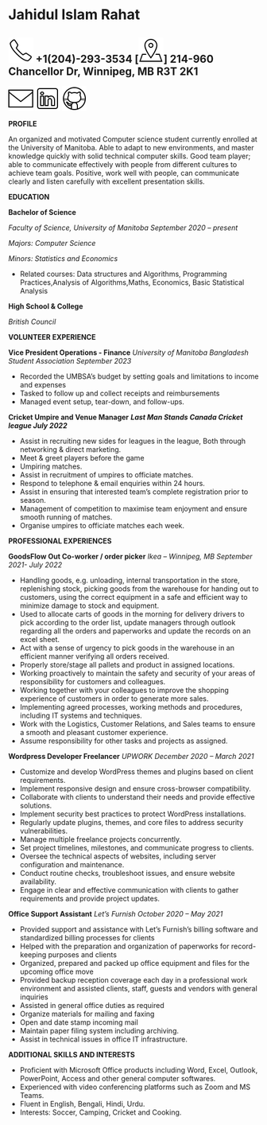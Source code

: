 # Jahidul Islam Rahat 

## ![phone](./img/icons8-phone-50.png) +1(204)-293-3534  [![address](./img/icons8-address-50.png)]  214-960 Chancellor Dr, Winnipeg, MB R3T 2K1
[![email](./img/icons8-email-50.png)](mailto:rahat11318914@gmail.com)
[![linkedin](./img/icons8-linkedin-50.png)](https://www.linkedin.com/in/jahidul-islam-rahat-a3587b218) [![github](./img/icons8-github-50.png)](https://github.com/rahatji)

**PROFILE**

An organized and motivated Computer science student currently enrolled at the University of Manitoba. Able to adapt to new environments, and master knowledge quickly with solid technical computer skills. Good team player; able to communicate effectively with people from different cultures to achieve team goals. Positive, work well with people, can communicate clearly and listen carefully with excellent presentation skills.

**EDUCATION**

**Bachelor of Science**

_Faculty of Science, University of Manitoba September 2020 – present_

_Majors: Computer Science_

_Minors: Statistics and Economics_

- Related courses: Data structures and Algorithms, Programming Practices,Analysis of Algorithms,Maths, Economics, Basic Statistical Analysis

**High School & College**

_British Council_

**VOLUNTEER EXPERIENCE**

**Vice President Operations - Finance**
_University of Manitoba Bangladesh Student Association September 2023_

- Recorded the UMBSA’s budget by setting goals and limitations to income and expenses
- Tasked to follow up and collect receipts and reimbursements
- Managed event setup, tear-down, and follow-ups.

**Cricket Umpire and Venue Manager** 
**_Last Man Stands Canada Cricket league July 2022_**

- Assist in recruiting new sides for leagues in the league, Both through networking & direct marketing.
- Meet & greet players before the game
- Umpiring matches.
- Assist in recruitment of umpires to officiate matches.
- Respond to telephone & email enquiries within 24 hours.
- Assist in ensuring that interested team’s complete registration prior to season.
- Management of competition to maximise team enjoyment and ensure smooth running of matches.
- Organise umpires to officiate matches each week.

**PROFESSIONAL EXPERIENCES**

**GoodsFlow Out Co-worker / order picker**
_Ikea – Winnipeg, MB September 2021- July 2022_

- Handling goods, e.g. unloading, internal transportation in the store, replenishing stock, picking goods from the warehouse for handing out to customers, using the correct equipment in a safe and efficient way to minimize damage to stock and equipment.
- Used to allocate carts of goods in the morning for delivery drivers to pick according to the order list, update managers through outlook regarding all the orders and paperworks and update the records on an excel sheet.
- Act with a sense of urgency to pick goods in the warehouse in an efficient manner verifying all orders received.
- Properly store/stage all pallets and product in assigned locations.
- Working proactively to maintain the safety and security of your areas of responsibility for customers and colleagues.
- Working together with your colleagues to improve the shopping experience of customers in order to generate more sales.
- Implementing agreed processes, working methods and procedures, including IT systems and techniques.
- Work with the Logistics, Customer Relations, and Sales teams to ensure a smooth and pleasant customer experience.
- Assume responsibility for other tasks and projects as assigned.

**Wordpress Developer Freelancer**
_UPWORK_
_December 2020 – March 2021_

- Customize and develop WordPress themes and plugins based on client requirements.
- Implement responsive design and ensure cross-browser compatibility.
- Collaborate with clients to understand their needs and provide effective solutions.
- Implement security best practices to protect WordPress installations.
- Regularly update plugins, themes, and core files to address security vulnerabilities.
- Manage multiple freelance projects concurrently.
- Set project timelines, milestones, and communicate progress to clients.
- Oversee the technical aspects of websites, including server configuration and maintenance.
- Conduct routine checks, troubleshoot issues, and ensure website availability.
- Engage in clear and effective communication with clients to gather requirements and provide project updates.

**Office Support Assistant**
_Let’s Furnish October 2020 – May 2021_

- Provided support and assistance with Let’s Furnish’s billing software and standardized billing processes for clients  
- Helped with the preparation and organization of paperworks for record-keeping purposes and clients  
- Organized, prepared and packed up office equipment and files for the upcoming office move  
- Provided backup reception coverage each day in a professional work environment and assisted clients, staff, guests and vendors with general inquiries  
- Assisted in general office duties as required
- Organize materials for mailing and faxing
- Open and date stamp incoming mail
- Maintain paper filing system including archiving.
- Assist in technical issues in office IT infrastructure.

**ADDITIONAL SKILLS AND INTERESTS**

- Proficient with Microsoft Office products including Word, Excel, Outlook, PowerPoint, Access and other general computer softwares.
- Experienced with video conferencing platforms such as Zoom and MS Teams.
- Fluent in English, Bengali, Hindi, Urdu.
- Interests: Soccer, Camping, Cricket and Cooking.
